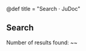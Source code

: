 @def title = "Search ⋅ JuDoc"

## Search

Number of results found: ~~~<span id="resultCount"></span>~~~

~~~<div id="searchResults"></div>~~~
